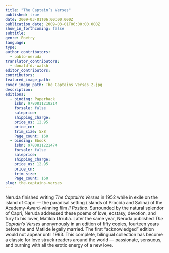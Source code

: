 ```yaml
---
title: "The Captain’s Verses"
published: true
date: 2009-03-01T06:00:00.000Z
publication_date: 2009-03-01T06:00:00.000Z
show_in_forthcoming: false
subtitle:
genre: Poetry
language:
type:
author_contributors:
  - pablo-neruda
translator_contributors:
  - donald-d.-walsh
editor_contributors:
contributors:
featured_image_path:
cover_image_path: The_Captains_Verses_2.jpg
description:
editions:
  - binding: Paperback
    isbn: 9780811218214
    forsale: false
    saleprice:
    shipping_charge:
    price_us: 12.95
    price_cn:
    trim_size: 5x8
    Page_count: 160
  - binding: Ebook
    isbn: 9780811221474
    forsale: false
    saleprice:
    shipping_charge:
    price_us: 12.95
    price_cn:
    trim_size:
    Page_count: 160
slug: the-captains-verses
---
```


Neruda finished writing _The Captain’s Verses_ in 1952 while in exile on the island of Capri — the paradisal setting (islands of Procida and Salina) of the Academy-Award-winning film _Il Postino_. Surrounded by the natural splendor of Capri, Neruda addressed these poems of love, ecstasy, devotion, and fury to his lover, Matilda Urrutia. Later the same year, Neruda published _The Captain’s Verses_ anonymously in an edition of fifty copies, fourteen years before he and Matilde legally married. The first “acknowledged” edition would not appear until 1963. This complete, bilingual collection has become a classic for love struck readers around the world — passionate, sensuous, and burning with all the erotic energy of a new love.

